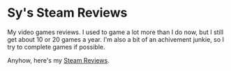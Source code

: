 # Sy's Steam Reviews
My video games reviews.  I used to game a lot more than I do now, but I still get about 10 or 20 games a year.  I'm also a bit of an achivement junkie, so I try to complete games if possible.

Anyhow, here's my [Steam Reviews](https://steamcommunity.com/id/usagichan/recommended/).